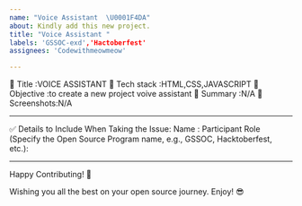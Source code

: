 ```yaml
---
name: "Voice Assistant  \U0001F4DA"
about: Kindly add this new project.
title: "Voice Assistant "
labels: 'GSSOC-exd','Hactoberfest'
assignees: 'Codewithmeowmeow'

---
```


🔴 Title :VOICE ASSISTANT
🔴 Tech stack :HTML,CSS,JAVASCRIPT
🔴 Objective :to create a new project voive assistant
🔴 Summary :N/A
📸 Screenshots:N/A
<!-- Write N/A if not available -->

***********************************************************************

✅ Details to Include When Taking the Issue:
Name :
Participant Role (Specify the Open Source Program name, e.g., GSSOC, Hacktoberfest, etc.):

***********************************************************************

Happy Contributing! 🚀

Wishing you all the best on your open source journey. Enjoy! 😎
